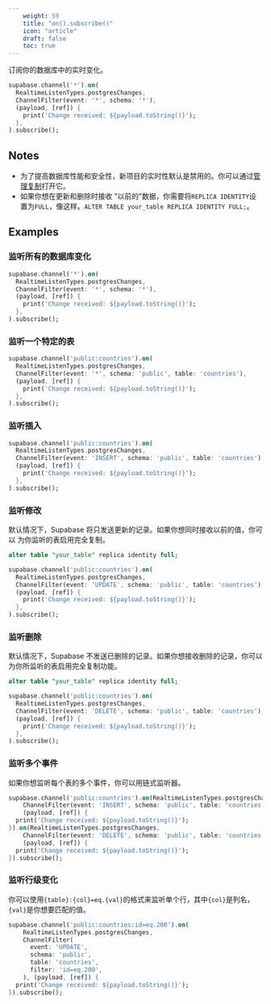 ```yaml
---
    weight: 59
    title: "on().subscribe()"
    icon: "article"
    draft: false
    toc: true
---
```


订阅你的数据库中的实时变化。


```dart
supabase.channel('*').on(
  RealtimeListenTypes.postgresChanges,
  ChannelFilter(event: '*', schema: '*'),
  (payload, [ref]) {
    print('Change received: ${payload.toString()}');
  },
).subscribe();
```






## Notes

- 为了提高数据库性能和安全性，新项目的实时性默认是禁用的。你可以通过[管理复制](/docs/app/api/api#managing-realtime)打开它。
- 如果你想在更新和删除时接收 "以前的"数据，你需要将`REPLICA IDENTITY`设置为`FULL`，像这样。`ALTER TABLE your_table REPLICA IDENTITY FULL;`。










## Examples

### 监听所有的数据库变化



```dart
supabase.channel('*').on(
  RealtimeListenTypes.postgresChanges,
  ChannelFilter(event: '*', schema: '*'),
  (payload, [ref]) {
    print('Change received: ${payload.toString()}');
  },
).subscribe();
```

### 监听一个特定的表



```dart
supabase.channel('public:countries').on(
  RealtimeListenTypes.postgresChanges,
  ChannelFilter(event: '*', schema: 'public', table: 'countries'),
  (payload, [ref]) {
    print('Change received: ${payload.toString()}');
  },
).subscribe();
```

### 监听插入



```dart
supabase.channel('public:countries').on(
  RealtimeListenTypes.postgresChanges,
  ChannelFilter(event: 'INSERT', schema: 'public', table: 'countries'),
  (payload, [ref]) {
    print('Change received: ${payload.toString()}');
  },
).subscribe();
```

### 监听修改

默认情况下，Supabase 将只发送更新的记录。如果你想同时接收以前的值，你可以 
为你监听的表启用完全复制。

```sql
alter table "your_table" replica identity full;
```


```dart
supabase.channel('public:countries').on(
  RealtimeListenTypes.postgresChanges,
  ChannelFilter(event: 'UPDATE', schema: 'public', table: 'countries'),
  (payload, [ref]) {
    print('Change received: ${payload.toString()}');
  },
).subscribe();
```

### 监听删除

默认情况下，Supabase 不发送已删除的记录。如果你想接收删除的记录，你可以 
为你所监听的表启用完全复制功能。

```sql
alter table "your_table" replica identity full;
```


```dart
supabase.channel('public:countries').on(
  RealtimeListenTypes.postgresChanges,
  ChannelFilter(event: 'DELETE', schema: 'public', table: 'countries'),
  (payload, [ref]) {
    print('Change received: ${payload.toString()}');
  },
).subscribe();
```

### 监听多个事件

如果你想监听每个表的多个事件，你可以用链式监听器。

```dart
supabase.channel('public:countries').on(RealtimeListenTypes.postgresChanges,
    ChannelFilter(event: 'INSERT', schema: 'public', table: 'countries'),
    (payload, [ref]) {
  print('Change received: ${payload.toString()}');
}).on(RealtimeListenTypes.postgresChanges,
    ChannelFilter(event: 'DELETE', schema: 'public', table: 'countries'),
    (payload, [ref]) {
  print('Change received: ${payload.toString()}');
}).subscribe();
```

### 监听行级变化

你可以使用`{table}:{col}=eq.{val}`的格式来监听单个行，其中`{col}`是列名，`{val}`是你想要匹配的值。

```dart
supabase.channel('public:countries:id=eq.200').on(
    RealtimeListenTypes.postgresChanges,
    ChannelFilter(
      event: 'UPDATE',
      schema: 'public',
      table: 'countries',
      filter: 'id=eq.200',
    ), (payload, [ref]) {
  print('Change received: ${payload.toString()}');
}).subscribe();
```